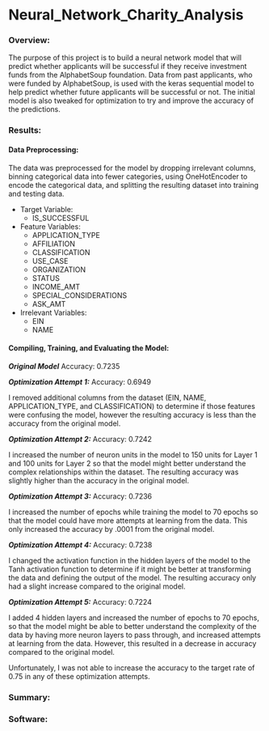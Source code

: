 # Neural_Network_Charity_Analysis

### Overview:
The purpose of this project is to build a neural network model that will predict whether applicants will be successful if they receive investment funds from the AlphabetSoup foundation. 
Data from past applicants, who were funded by AlphabetSoup, is used with the keras sequential model to help predict whether future applicants will be successful or not. The initial model is also tweaked for optimization to try and improve the accuracy of the predictions. 

### Results:
#### Data Preprocessing:
The data was preprocessed for the model by dropping irrelevant columns, binning categorical data into fewer categories, using OneHotEncoder to encode the categorical data, and splitting the resulting dataset into training and testing data. 
- Target Variable: 
    - IS_SUCCESSFUL
- Feature Variables: 
    - APPLICATION_TYPE
    - AFFILIATION
    - CLASSIFICATION
    - USE_CASE
    - ORGANIZATION
    - STATUS
    - INCOME_AMT
    - SPECIAL_CONSIDERATIONS
    - ASK_AMT
- Irrelevant Variables:
    - EIN
    - NAME
#### Compiling, Training, and Evaluating the Model:
***Original Model*** Accuracy: 0.7235

***Optimization Attempt 1:*** Accuracy: 0.6949

I removed additional columns from the dataset (EIN, NAME, APPLICATION_TYPE, and CLASSIFICATION) to determine if those features were confusing the model, however the resulting accuracy is less than the accuracy from the original model.

***Optimization Attempt 2:*** Accuracy: 0.7242

I increased the number of neuron units in the model to 150 units for Layer 1 and 100 units for Layer 2 so that the model might better understand the complex relationships within the dataset. The resulting accuracy was slightly higher than the accuracy in the original model.

***Optimization Attempt 3:*** Accuracy: 0.7236

I increased the number of epochs while training the model to 70 epochs so that the model could have more attempts at learning from the data. This only increased the accuracy by .0001 from the original model.

***Optimization Attempt 4:*** Accuracy: 0.7238

I changed the activation function in the hidden layers of the model to the Tanh activation function to determine if it might be better at transforming the data and defining the output of the model. The resulting accuracy only had a slight increase compared to the original model.

***Optimization Attempt 5:*** Accuracy: 0.7224

I added 4 hidden layers and increased the number of epochs to 70 epochs, so that the model might be able to better understand the complexity of the data by having more neuron layers to pass through, and increased attempts at learning from the data. However, this resulted in a decrease in accuracy compared to the original model. 

Unfortunately, I was not able to increase the accuracy to the target rate of 0.75 in any of these optimization attempts.


### Summary:

### Software:
